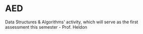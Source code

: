 # AED
Data Structures &amp; Algorithms' activity, which will serve as the first assessment this semester - Prof. Heldon
